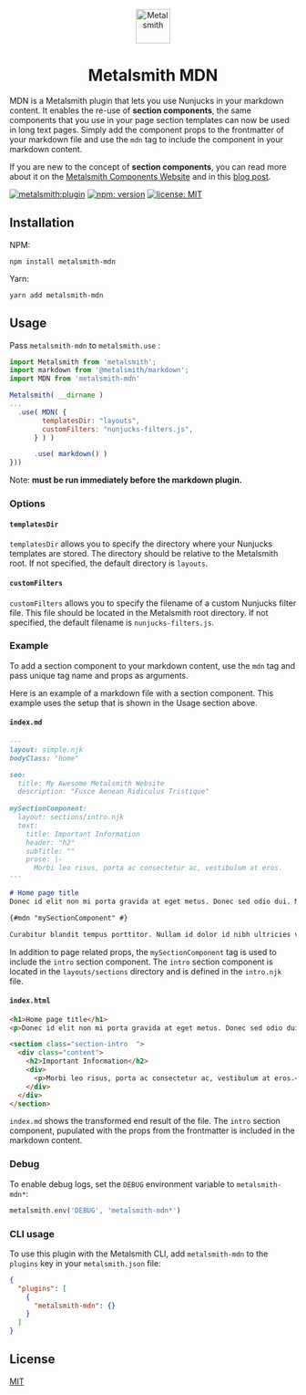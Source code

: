 <p align="center">
  <a href="https://www.metalsmith.io">
    <img alt="Metalsmith" src="https://www.glinka.co/assets/images/metalsmith-logo-bug.png" width="60" />
  </a>
</p>
<h1 align="center">
  Metalsmith MDN
</h1>

MDN is a Metalsmith plugin that lets you use Nunjucks in your markdown content. It enables the re-use of **section components**, the same components that you use in your page section templates can now be used in long text pages. Simply add the component props to the frontmatter of your markdown file and use the `mdn` tag to include the component in your markdown content.

If you are new to the concept of **section components**, you can read more about it on the [Metalsmith Components Website](https://metalsmith-components.netlify.app/) and in this [blog post](https://www.glinka.co/blog/building-flexible-page-layouts/).

[![metalsmith:plugin][metalsmith-badge]][metalsmith-url]
[![npm: version][npm-badge]][npm-url]
[![license: MIT][license-badge]][license-url]


## Installation

NPM:

```
npm install metalsmith-mdn
```

Yarn:

```
yarn add metalsmith-mdn
```

## Usage

Pass `metalsmith-mdn` to `metalsmith.use` :

```js
import Metalsmith from 'metalsmith';
import markdown from '@metalsmith/markdown';
import MDN from 'metalsmith-mdn'

Metalsmith( __dirname )
...
  .use( MDN( {
        templatesDir: "layouts",
        customFilters: "nunjucks-filters.js",
      } ) )

      .use( markdown() )
}))
```
Note: **must be run immediately before the markdown plugin.**

### Options

#### `templatesDir`
`templatesDir` allows you to specify the directory where your Nunjucks templates are stored. The directory should be relative to the Metalsmith root. If not specified, the default directory is `layouts`.

#### `customFilters`
`customFilters` allows you to specify the filename of a custom Nunjucks filter file. This file should be located in the Metalsmith root directory. If not specified, the default filename is `nunjucks-filters.js`.

### Example

To add a section component to your markdown content, use the `mdn` tag and pass unique tag name and props as arguments.

Here is an example of a markdown file with a section component. This example uses the setup that is shown in the Usage section above.

#### `index.md`

```markdown
---
layout: simple.njk
bodyClass: "home"

seo:
  title: My Awesome Metalsmith Website
  description: "Fusce Aenean Ridiculus Tristique"
  
mySectionComponent:
  layout: sections/intro.njk
  text:
    title: Important Information
    header: "h2"
    subTitle: ""
    prose: |-
      Morbi leo risus, porta ac consectetur ac, vestibulum at eros. 
---

# Home page title
Donec id elit non mi porta gravida at eget metus. Donec sed odio dui. Morbi leo risus, porta ac consectetur ac, vestibulum at eros.

{#mdn "mySectionComponent" #}

Curabitur blandit tempus porttitor. Nullam id dolor id nibh ultricies vehicula ut id elit. Vestibulum id ligula porta felis euismod semper.

```
In addition to page related props, the `mySectionComponent` tag is used to include the `intro` section component. The `intro` section component is located in the `layouts/sections` directory and is defined in the `intro.njk` file.

#### `index.html`

```html
<h1>Home page title</h1>
<p>Donec id elit non mi porta gravida at eget metus. Donec sed odio dui. Morbi leo risus, porta ac consectetur ac, vestibulum at eros.</p>

<section class="section-intro  ">
  <div class="content">
    <h2>Important Information</h2>
    <div>
      <p>Morbi leo risus, porta ac consectetur ac, vestibulum at eros.</p>
    </div>
  </div>    
</section>

```
`index.md` shows the transformed end result of the  file. The `intro` section component, pupulated with the props from the frontmatter is included in the markdown content.


### Debug

To enable debug logs, set the `DEBUG` environment variable to `metalsmith-mdn*`:

```js
metalsmith.env('DEBUG', 'metalsmith-mdn*')
```

### CLI usage

To use this plugin with the Metalsmith CLI, add `metalsmith-mdn` to the `plugins` key in your `metalsmith.json` file:

```json
{
  "plugins": [
    {
      "metalsmith-mdn": {}
    }
  ]
}
```

## License

[MIT](LICENSE)

[npm-badge]: https://img.shields.io/npm/v/metalsmith-mdn.svg
[npm-url]: https://www.npmjs.com/package/metalsmith-mdn
[metalsmith-badge]: https://img.shields.io/badge/metalsmith-plugin-green.svg?longCache=true
[metalsmith-url]: https://metalsmith.io
[license-badge]: https://img.shields.io/github/license/wernerglinka/metalsmith-mdn
[license-url]: LICENSE
